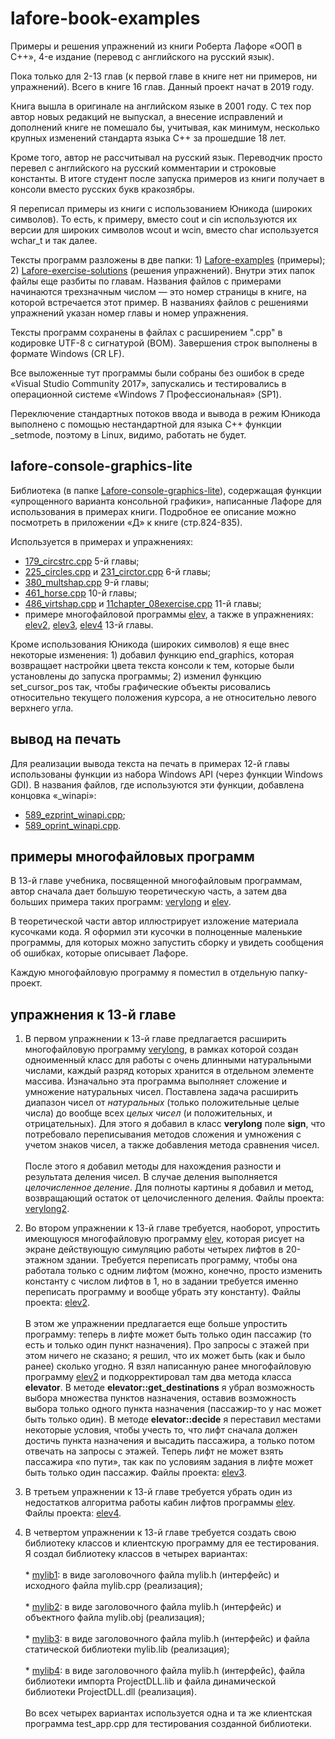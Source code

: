 # lafore-book-examples
Примеры и решения упражнений из книги Роберта Лафоре «ООП в C++», 4-е издание (перевод с английского на русский язык).

Пока только для 2-13 глав (к первой главе в книге нет ни примеров, ни упражнений). Всего в книге 16 глав. Данный проект начат в 2019 году.

Книга вышла в оригинале на английском языке в 2001 году. С тех пор автор новых редакций не выпускал, а внесение исправлений и дополнений книге не помешало бы, учитывая, как минимум, несколько крупных изменений стандарта языка C++ за прошедшие 18 лет.

Кроме того, автор не рассчитывал на русский язык. Переводчик просто перевел с английского на русский комментарии и строковые константы. В итоге студент после запуска примеров из книги получает в консоли вместо русских букв кракозябры.

Я переписал примеры из книги с использованием Юникода (широких символов). То есть, к примеру, вместо cout и cin используются их версии для широких символов wcout и wcin, вместо char используется wchar_t и так далее.

Тексты программ разложены в две папки: 1) [Lafore-examples](https://github.com/ilyachalov/lafore-book-examples/tree/master/Lafore-examples) (примеры); 2) [Lafore-exercise-solutions](https://github.com/ilyachalov/lafore-book-examples/tree/master/Lafore-exercise-solutions) (решения упражнений). Внутри этих папок файлы еще разбиты по главам. Названия файлов с примерами начинаются трехзначным числом — это номер страницы в книге, на которой встречается этот пример. В названиях файлов с решениями упражнений указан номер главы и номер упражнения.

Тексты программ сохранены в файлах с расширением ".cpp" в кодировке UTF-8 с сигнатурой (BOM). Завершения строк выполнены в формате Windows (CR LF).

Все выложенные тут программы были собраны без ошибок в среде «Visual Studio Community 2017», запускались и тестировались в операционной системе «Windows 7 Профессиональная» (SP1).

Переключение стандартных потоков ввода и вывода в режим Юникода выполнено с помощью нестандартной для языка C++ функции \_setmode, поэтому в Linux, видимо, работать не будет.
## lafore-console-graphics-lite
Библиотека (в папке [Lafore-console-graphics-lite](https://github.com/ilyachalov/lafore-book-examples/tree/master/Lafore-console-graphics-lite)), содержащая функции «упрощенного варианта консольной графики», написанные Лафоре для использования в примерах книги. Подробное ее описание можно посмотреть в приложении «Д» к книге (стр.824-835).

Используется в примерах и упражнениях:
* [179_circstrc.cpp](https://github.com/ilyachalov/lafore-book-examples/blob/master/Lafore-examples/chapter_05/179_circstrc.cpp) 5-й главы;
* [225_circles.cpp](https://github.com/ilyachalov/lafore-book-examples/blob/master/Lafore-examples/chapter_06/225_circles.cpp) и [231_circtor.cpp](https://github.com/ilyachalov/lafore-book-examples/blob/master/Lafore-examples/chapter_06/231_circtor.cpp) 6-й главы;
* [380_multshap.cpp](https://github.com/ilyachalov/lafore-book-examples/blob/master/Lafore-examples/chapter_09/380_multshap.cpp) 9-й главы;
* [461_horse.cpp](https://github.com/ilyachalov/lafore-book-examples/blob/master/Lafore-examples/chapter_10/461_horse.cpp) 10-й главы;
* [486_virtshap.cpp](https://github.com/ilyachalov/lafore-book-examples/blob/master/Lafore-examples/chapter_11/486_virtshap.cpp) и [11chapter_08exercise.cpp](https://github.com/ilyachalov/lafore-book-examples/blob/master/Lafore-exercise-solutions/chapter_11/11chapter_08exercise.cpp) 11-й главы;
* примере многофайловой программы [elev](https://github.com/ilyachalov/lafore-book-examples/tree/master/Lafore-examples/chapter_13/elev), а также в упражнениях: [elev2](https://github.com/ilyachalov/lafore-book-examples/tree/master/Lafore-exercise-solutions/chapter_13/13chapter_02exercise_elev2), [elev3](https://github.com/ilyachalov/lafore-book-examples/tree/master/Lafore-exercise-solutions/chapter_13/13chapter_02exercise_elev3), [elev4](https://github.com/ilyachalov/lafore-book-examples/tree/master/Lafore-exercise-solutions/chapter_13/13chapter_03exercise_elev4) 13-й главы.

Кроме использования Юникода (широких символов) я еще внес некоторые изменения: 1) добавил функцию end_graphics, которая возвращает настройки цвета текста консоли к тем, которые были установлены до запуска программы; 2) изменил функцию set_cursor_pos так, чтобы графические объекты рисовались относительно текущего положения курсора, а не относительно левого верхнего угла.
## вывод на печать
Для реализации вывода текста на печать в примерах 12-й главы использованы функции из набора Windows API (через функции Windows GDI). В названия файлов, где используются эти функции, добавлена концовка «_winapi»:
* [589_ezprint_winapi.cpp](https://github.com/ilyachalov/lafore-book-examples/blob/master/Lafore-examples/chapter_12/589_ezprint_winapi.cpp);
* [589_oprint_winapi.cpp](https://github.com/ilyachalov/lafore-book-examples/blob/master/Lafore-examples/chapter_12/589_oprint_winapi.cpp).
## примеры многофайловых программ
В 13-й главе учебника, посвященной многофайловым программам, автор сначала дает большую теоретическую часть, а затем два больших примера таких программ: [verylong](https://github.com/ilyachalov/lafore-book-examples/tree/master/Lafore-examples/chapter_13/verylong) и [elev](https://github.com/ilyachalov/lafore-book-examples/tree/master/Lafore-examples/chapter_13/elev).

В теоретической части автор иллюстрирует изложение материала кусочками кода. Я оформил эти кусочки в полноценные маленькие программы, для которых можно запустить сборку и увидеть сообщения об ошибках, которые описывает Лафоре.

Каждую многофайловую программу я поместил в отдельную папку-проект.
## упражнения к 13-й главе
1. В первом упражнении к 13-й главе предлагается расширить многофайловую программу [verylong](https://github.com/ilyachalov/lafore-book-examples/tree/master/Lafore-examples/chapter_13/verylong), в рамках которой создан одноименный класс для работы с очень длинными натуральными числами, каждый разряд которых хранится в отдельном элементе массива. Изначально эта программа выполняет сложение и умножение натуральных чисел. Поставлена задача расширить диапазон чисел от _натуральных_ (только положительные целые числа) до вообще всех _целых чисел_ (и положительных, и отрицательных). Для этого я добавил в класс __verylong__ поле __sign__, что потребовало переписывания методов сложения и умножения с учетом знаков чисел, а также добавления метода сравнения чисел.</br></br>После этого я добавил методы для нахождения разности и результата деления чисел. В случае деления выполняется _целочисленное деление_. Для полноты картины я добавил и метод, возвращающий остаток от целочисленного деления. Файлы проекта: [verylong2](https://github.com/ilyachalov/lafore-book-examples/tree/master/Lafore-exercise-solutions/chapter_13/13chapter_01exercise_verylong2).

2. Во втором упражнении к 13-й главе требуется, наоборот, упростить имеющуюся многофайловую программу [elev](https://github.com/ilyachalov/lafore-book-examples/tree/master/Lafore-examples/chapter_13/elev), которая рисует на экране действующую симуляцию работы четырех лифтов в 20-этажном здании. Требуется переписать программу, чтобы она работала только с одним лифтом (можно, конечно, просто изменить константу с числом лифтов в 1, но в задании требуется именно переписать программу и вообще убрать эту константу). Файлы проекта: [elev2](https://github.com/ilyachalov/lafore-book-examples/tree/master/Lafore-exercise-solutions/chapter_13/13chapter_02exercise_elev2).</br></br>В этом же упражнении предлагается еще больше упростить программу: теперь в лифте может быть только один пассажир (то есть и только один пункт назначения). Про запросы с этажей при этом ничего не сказано; я решил, что их может быть (как и было ранее) сколько угодно. Я взял написанную ранее многофайловую программу [elev2](https://github.com/ilyachalov/lafore-book-examples/tree/master/Lafore-exercise-solutions/chapter_13/13chapter_02exercise_elev2) и подкорректировал там два метода класса __elevator__. В методе __elevator::get_destinations__ я убрал возможность выбора множества пунктов назначения, оставив возможность выбора только одного пункта назначения (пассажир-то у нас может быть только один). В методе __elevator::decide__ я переставил местами некоторые условия, чтобы учесть то, что лифт сначала должен достичь пункта назначения и высадить пассажира, а только потом отвечать на запросы с этажей. Теперь лифт не может взять пассажира «по пути», так как по условиям задания в лифте может быть только один пассажир. Файлы проекта: [elev3](https://github.com/ilyachalov/lafore-book-examples/tree/master/Lafore-exercise-solutions/chapter_13/13chapter_02exercise_elev3).

3. В третьем упражнении к 13-й главе требуется убрать один из недостатков алгоритма работы кабин лифтов программы [elev](https://github.com/ilyachalov/lafore-book-examples/tree/master/Lafore-examples/chapter_13/elev). Файлы проекта: [elev4](https://github.com/ilyachalov/lafore-book-examples/tree/master/Lafore-exercise-solutions/chapter_13/13chapter_03exercise_elev4).

4. В четвертом упражнении к 13-й главе требуется создать свою библиотеку классов и клиентскую программу для ее тестирования. Я создал библиотеку классов в четырех вариантах:</br></br>* [mylib1](https://github.com/ilyachalov/lafore-book-examples/tree/master/Lafore-exercise-solutions/chapter_13/13chapter_04exercise_mylib1): в виде заголовочного файла mylib.h (интерфейс) и исходного файла mylib.cpp (реализация);</br></br>* [mylib2](https://github.com/ilyachalov/lafore-book-examples/tree/master/Lafore-exercise-solutions/chapter_13/13chapter_04exercise_mylib2): в виде заголовочного файла mylib.h (интерфейс) и объектного файла mylib.obj (реализация);</br></br>* [mylib3](https://github.com/ilyachalov/lafore-book-examples/tree/master/Lafore-exercise-solutions/chapter_13/13chapter_04exercise_mylib3): в виде заголовочного файла mylib.h (интерфейс) и файла статической библиотеки mylib.lib (реализация);</br></br>* [mylib4](https://github.com/ilyachalov/lafore-book-examples/tree/master/Lafore-exercise-solutions/chapter_13/13chapter_04exercise_mylib4_dll_1): в виде заголовочного файла mylib.h (интерфейс), файла библиотеки импорта ProjectDLL.lib и файла динамической библиотеки ProjectDLL.dll (реализация).</br></br>Во всех четырех вариантах используется одна и та же клиентская программа test_app.cpp для тестирования созданной библиотеки.
